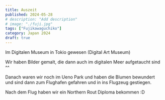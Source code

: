 ```yaml
---
title: Auszeit
published: 2024-05-28
# description: "Add description"
# image: "./fuji.jpg"
tags: ["Fujikawaguchiko"]
category: Japan 2024
draft: true
---
```


Im Digitalen Museum in Tokio gewesen (Digital Art Museum)

Wir haben Bilder gemalt, die dann auch im digitalen Meer aufgetaucht sind ^^

Danach waren wir noch im Ueno Park und haben die Blumen bewundert und sind dann zum Flughafen gefahren und in ins Flugzeug gestiegen.

Nach dem Flug haben wir ein Northern Rout Diploma bekommen :D
